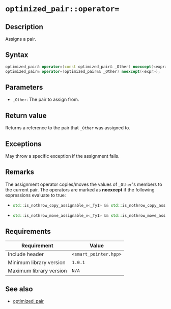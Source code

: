 # `optimized_pair::operator=`

## Description

Assigns a pair.

## Syntax

```cpp
optimized_pair& operator=(const optimized_pair& _Other) noexcept(<expr>);
optimized_pair& operator=(optimized_pair&& _Other) noexcept(<expr>);
```

## Parameters

- `_Other`: The pair to assign from.

## Return value

Returns a reference to the pair that `_Other` was assigned to.

## Exceptions

May throw a specific exception if the assignment fails.

## Remarks

The assignment operator copies/moves the values of `_Other`'s members to the current pair. The operators are marked as **noexcept** if 
the following expressions evaluate to true:

- ```cpp
  std::is_nothrow_copy_assignable_v<_Ty1> && std::is_nothrow_copy_assignable_v<_Ty2>
  ```
- ```cpp
  std::is_nothrow_move_assignable_v<_Ty1> && std::is_nothrow_move_assignable_v<_Ty2>
  ```

## Requirements

| Requirement             | Value                 |
|-------------------------|-----------------------|
| Include header          | `<smart_pointer.hpp>` |
| Minimum library version | `1.0.1`               |
| Maximum library version | `N/A`                 |

## See also

- [optimized_pair](optimized_pair.md)